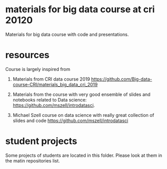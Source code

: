 # materials for big data course at cri 20120
Materials for big data course with code and presentations.

# resources
Course is largely inspired from 
1. Materials from CRI data course 2019
https://github.com/Big-data-course-CRI/materials_big_data_cri_2019 

2. Materials from the course with very good ensemble of slides and notebooks related to Data science: https://github.com/mszell/introdatasci.

3. Michael Szell course on data science with really great collection of slides and code https://github.com/mszell/introdatasci

# student projects 

Some projects of students are located in this folder. Please look at them in the matin repositories list.
